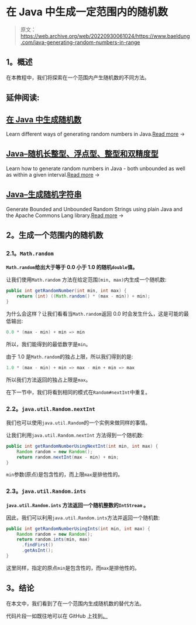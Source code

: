 # 在 Java 中生成一定范围内的随机数

> 原文：<https://web.archive.org/web/20220930061024/https://www.baeldung.com/java-generating-random-numbers-in-range>

## 1。概述

在本教程中，我们将探索在一个范围内产生随机数的不同方法。

## 延伸阅读:

## [在 Java 中生成随机数](/web/20221027120734/https://www.baeldung.com/java-generating-random-numbers)

Learn different ways of generating random numbers in Java.[Read more](/web/20221027120734/https://www.baeldung.com/java-generating-random-numbers) →

## [Java–随机长整型、浮点型、整型和双精度型](/web/20221027120734/https://www.baeldung.com/java-generate-random-long-float-integer-double)

Learn how to generate random numbers in Java - both unbounded as well as within a given interval.[Read more](/web/20221027120734/https://www.baeldung.com/java-generate-random-long-float-integer-double) →

## [Java–生成随机字符串](/web/20221027120734/https://www.baeldung.com/java-random-string)

Generate Bounded and Unbounded Random Strings using plain Java and the Apache Commons Lang library.[Read more](/web/20221027120734/https://www.baeldung.com/java-random-string) →

## 2。生成一个范围内的随机数

### 2.1。`Math.random`

**`Math.random`给出大于等于 0.0 小于 1.0 的随机`double`值。**

让我们使用`Math.random` 方法在给定范围`[min, max)`内生成一个随机数:

```java
public int getRandomNumber(int min, int max) {
    return (int) ((Math.random() * (max - min)) + min);
}
```

为什么会这样？让我们看看当`Math.random`返回 0.0 时会发生什么，这是可能的最低输出:

```java
0.0 * (max - min) + min => min
```

所以，我们能得到的最低数字是`min`。

由于 1.0 是`Math.random`的独占上限，所以我们得到的是:

```java
1.0 * (max - min) + min => max - min + min => max
```

所以我们方法返回的独占上限是`max`。

在下一节中，我们将看到相同的模式在`Random#nextInt`中重复。

### 2.2。`java.util.Random.nextInt`

我们也可以使用`java.util.Random`的一个实例来做同样的事情。

让我们利用`java.util.Random.nextInt` 方法得到一个随机数:

```java
public int getRandomNumberUsingNextInt(int min, int max) {
    Random random = new Random();
    return random.nextInt(max - min) + min;
}
```

`min`参数(原点)是包含性的，而上限`max`是排他性的。

### 2.3。`java.util.Random.ints`

**`java.util.Random.ints` 方法返回一个随机整数的`IntStream` 。**

因此，我们可以利用`java.util.Random.ints`方法并返回一个随机数:

```java
public int getRandomNumberUsingInts(int min, int max) {
    Random random = new Random();
    return random.ints(min, max)
      .findFirst()
      .getAsInt();
}
```

这里同样，指定的原点`min`是包含性的，而`max`是排他性的。

## 3。结论

在本文中，我们看到了在一个范围内生成随机数的替代方法。

代码片段一如既往地可以在 GitHub 上找到[。](https://web.archive.org/web/20221027120734/https://github.com/eugenp/tutorials/tree/master/core-java-modules/core-java-numbers-3)